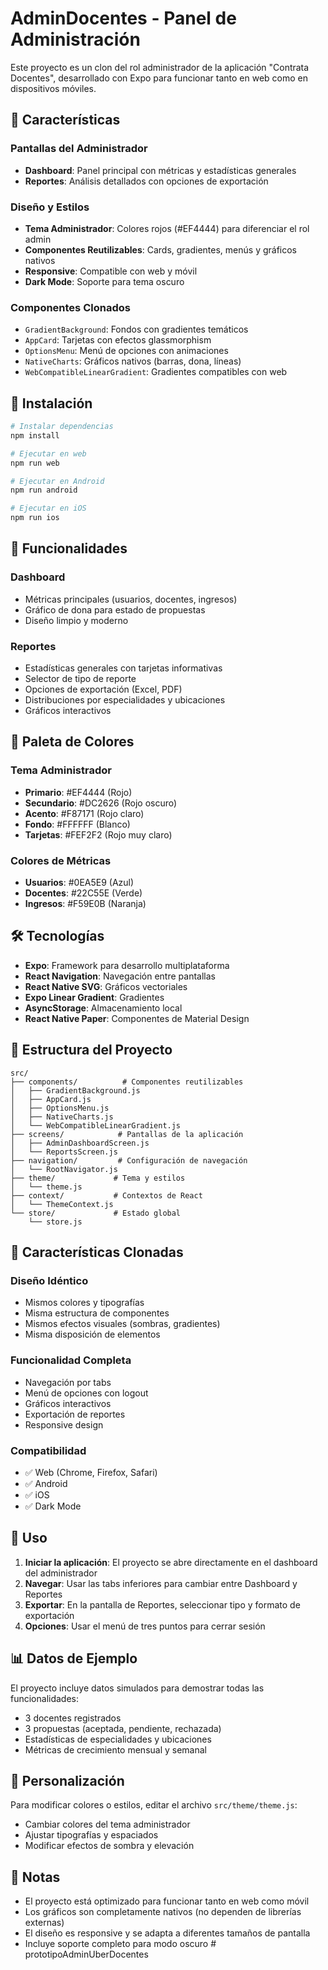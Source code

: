 # AdminDocentes - Panel de Administración

Este proyecto es un clon del rol administrador de la aplicación "Contrata Docentes", desarrollado con Expo para funcionar tanto en web como en dispositivos móviles.

## 🎯 Características

### Pantallas del Administrador
- **Dashboard**: Panel principal con métricas y estadísticas generales
- **Reportes**: Análisis detallados con opciones de exportación

### Diseño y Estilos
- **Tema Administrador**: Colores rojos (#EF4444) para diferenciar el rol admin
- **Componentes Reutilizables**: Cards, gradientes, menús y gráficos nativos
- **Responsive**: Compatible con web y móvil
- **Dark Mode**: Soporte para tema oscuro

### Componentes Clonados
- `GradientBackground`: Fondos con gradientes temáticos
- `AppCard`: Tarjetas con efectos glassmorphism
- `OptionsMenu`: Menú de opciones con animaciones
- `NativeCharts`: Gráficos nativos (barras, dona, líneas)
- `WebCompatibleLinearGradient`: Gradientes compatibles con web

## 🚀 Instalación

```bash
# Instalar dependencias
npm install

# Ejecutar en web
npm run web

# Ejecutar en Android
npm run android

# Ejecutar en iOS
npm run ios
```

## 📱 Funcionalidades

### Dashboard
- Métricas principales (usuarios, docentes, ingresos)
- Gráfico de dona para estado de propuestas
- Diseño limpio y moderno

### Reportes
- Estadísticas generales con tarjetas informativas
- Selector de tipo de reporte
- Opciones de exportación (Excel, PDF)
- Distribuciones por especialidades y ubicaciones
- Gráficos interactivos

## 🎨 Paleta de Colores

### Tema Administrador
- **Primario**: #EF4444 (Rojo)
- **Secundario**: #DC2626 (Rojo oscuro)
- **Acento**: #F87171 (Rojo claro)
- **Fondo**: #FFFFFF (Blanco)
- **Tarjetas**: #FEF2F2 (Rojo muy claro)

### Colores de Métricas
- **Usuarios**: #0EA5E9 (Azul)
- **Docentes**: #22C55E (Verde)
- **Ingresos**: #F59E0B (Naranja)

## 🛠 Tecnologías

- **Expo**: Framework para desarrollo multiplataforma
- **React Navigation**: Navegación entre pantallas
- **React Native SVG**: Gráficos vectoriales
- **Expo Linear Gradient**: Gradientes
- **AsyncStorage**: Almacenamiento local
- **React Native Paper**: Componentes de Material Design

## 📁 Estructura del Proyecto

```
src/
├── components/          # Componentes reutilizables
│   ├── GradientBackground.js
│   ├── AppCard.js
│   ├── OptionsMenu.js
│   ├── NativeCharts.js
│   └── WebCompatibleLinearGradient.js
├── screens/            # Pantallas de la aplicación
│   ├── AdminDashboardScreen.js
│   └── ReportsScreen.js
├── navigation/         # Configuración de navegación
│   └── RootNavigator.js
├── theme/             # Tema y estilos
│   └── theme.js
├── context/           # Contextos de React
│   └── ThemeContext.js
└── store/             # Estado global
    └── store.js
```

## 🎯 Características Clonadas

### Diseño Idéntico
- Mismos colores y tipografías
- Misma estructura de componentes
- Mismos efectos visuales (sombras, gradientes)
- Misma disposición de elementos

### Funcionalidad Completa
- Navegación por tabs
- Menú de opciones con logout
- Gráficos interactivos
- Exportación de reportes
- Responsive design

### Compatibilidad
- ✅ Web (Chrome, Firefox, Safari)
- ✅ Android
- ✅ iOS
- ✅ Dark Mode

## 🚀 Uso

1. **Iniciar la aplicación**: El proyecto se abre directamente en el dashboard del administrador
2. **Navegar**: Usar las tabs inferiores para cambiar entre Dashboard y Reportes
3. **Exportar**: En la pantalla de Reportes, seleccionar tipo y formato de exportación
4. **Opciones**: Usar el menú de tres puntos para cerrar sesión

## 📊 Datos de Ejemplo

El proyecto incluye datos simulados para demostrar todas las funcionalidades:
- 3 docentes registrados
- 3 propuestas (aceptada, pendiente, rechazada)
- Estadísticas de especialidades y ubicaciones
- Métricas de crecimiento mensual y semanal

## 🔧 Personalización

Para modificar colores o estilos, editar el archivo `src/theme/theme.js`:
- Cambiar colores del tema administrador
- Ajustar tipografías y espaciados
- Modificar efectos de sombra y elevación

## 📝 Notas

- El proyecto está optimizado para funcionar tanto en web como móvil
- Los gráficos son completamente nativos (no dependen de librerías externas)
- El diseño es responsive y se adapta a diferentes tamaños de pantalla
- Incluye soporte completo para modo oscuro
#   p r o t o t i p o A d m i n U b e r D o c e n t e s  
 